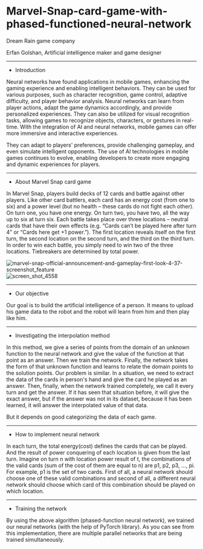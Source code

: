 # Marvel-Snap-card-game-with-phased-functioned-neural-network

Dream Rain game company

Erfan Golshan, Artificial intelligence maker and game designer

---------------------------------------------------------------------------


* Introduction

Neural networks have found applications in mobile games, enhancing the gaming experience and enabling intelligent behaviors. They can be used for various purposes, such as character recognition, game control, 
adaptive difficulty, and player behavior analysis. Neural networks can learn from player actions, adapt the game dynamics accordingly, and provide personalized experiences. They can also be utilized for visual 
recognition tasks, allowing games to recognize objects, characters, or gestures in real-time. With the integration of AI and neural networks, mobile games can offer more immersive and interactive experiences. 

They can adapt to players' preferences, provide challenging gameplay, and even simulate intelligent opponents. The use of AI technologies in mobile games continues to evolve, enabling developers to create more 
engaging and dynamic experiences for players.

---------------------------------------------------------------------------
* About Marvel Snap card game

In Marvel Snap, players build decks of 12 cards and battle against other players. Like other card battlers, each card has an energy cost (from one to six) and a power level (but no health – these cards do not 
fight each other). On turn one, you have one energy. On turn two, you have two, all the way up to six at turn six. Each battle takes place over three locations – neutral cards that have their own effects (e.g. 
“Cards can’t be played here after turn 4” or “Cards here get +1 power.”). The first location reveals itself on the first turn, the second location on the second turn, and the third on the third turn. In order to
win each battle, you simply need to win two of the three locations. Tiebreakers are determined by total power.

![marvel-snap-official-announcement-and-gameplay-first-look-4-37-screenshot_feature](https://github.com/erfan-golshan/Marvel-Snap-card-game-with-phased-functioned-neural-network/assets/129675348/13ed9bc7-4b33-474f-91d9-8ec63b94828b)
![screen_shot_4558](https://github.com/erfan-golshan/Marvel-Snap-card-game-with-phased-functioned-neural-network/assets/129675348/dab1d9f3-ccef-48d6-983b-e9cb18d917be)



---------------------------------------------------------------------------
* Our objective

Our goal is to build the artificial intelligence of a person. It means to upload his game data to the robot and the robot will learn from him and then play like him.

---------------------------------------------------------------------------
* Investigating the interpolation method

In this method, we give a series of points from the domain of an unknown function to the neural network and give the value of the function at that point as an answer. Then we train the network. Finally, the 
network takes the form of that unknown function and learns to relate the domain points to the solution points. Our problem is similar. In a situation, we need to extract the data of the cards in person's hand 
and give the card he played as an answer. Then, finally, when the network trained completely, we call it every turn and get the answer. If it has seen that situation before, it will give the exact answer, but if 
the answer was not in its dataset, because it has been learned, it will answer the interpolated value of that data. 

But it depends on good categorizing the data of each game.

---------------------------------------------------------------------------
* How to implement neural network

In each turn, the total energy(cost) defines the cards that can be played. And the result of power conquering of each location is given from the last turn. Imagine on turn n with location power result of t, the 
combinations of the valid cards (sum of the cost of them are equal to n) are p1, p2, p3, …, pi. For example, p1 is the set of two cards. First of all, a neural network should choose one of these valid 
combinations and second of all, a different neural network should choose which card of this combination should be played on which location.


---------------------------------------------------------------------------
* Training the network

By using the above algorithm (phased-function neural network), we trained our neural networks (with the help of PyTorch library). As you can see from this implementation, there are multiple parallel networks 
that are being trained simultaneously. 



